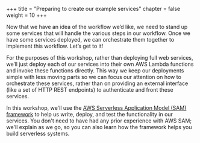 +++
title = "Preparing to create our example services"
chapter = false
weight = 10
+++

Now that we have an idea of the workflow we’d like, we need to stand up some services that will handle the various steps in our workflow.  Once we have some services deployed, we can orchestrate them together to implement this workflow. Let’s get to it!

For the purposes of this workshop, rather than deploying full web services, we’ll just deploy each of our services into their own AWS Lambda functions and invoke these functions directly. This way we keep our deployments simple with less moving parts so we can focus our attention on how to orchestrate these services, rather than on providing an external interface (like a set of HTTP REST endpoints) to authenticate and front these services.

In this workshop, we'll use the <a href="https://docs.aws.amazon.com/serverless-application-model/latest/developerguide/what-is-sam.html">AWS Serverless Application Model (SAM) framework</a> to help us write, deploy, and test the functionality in our services. You don't need to have had any prior experience with AWS SAM; we'll explain as we go, so you can also learn how the framework helps you build serverless systems.